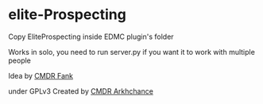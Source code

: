 # elite-Prospecting

Copy EliteProspecting inside EDMC plugin's folder

Works in solo,
you need to run server.py if you want it to work with multiple people

Idea by [CMDR Fank](https://inara.cz/cmdr/162442/)

under GPLv3
Created by [CMDR Arkhchance](https://inara.cz/cmdr/10980/)

